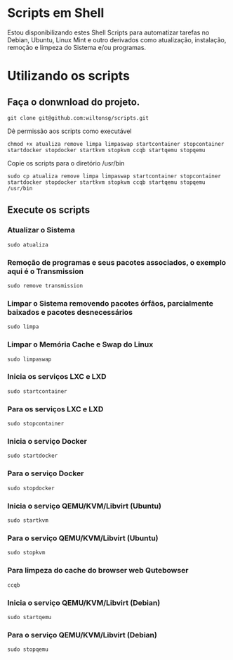 # Scripts em Shell

Estou disponibilizando estes Shell Scripts para automatizar tarefas no Debian, Ubuntu, Linux Mint e outro derivados como atualização, instalação, remoção e limpeza do Sistema e/ou programas.

# Utilizando os scripts

## Faça o donwnload do projeto.

```
git clone git@github.com:wiltonsg/scripts.git
```
Dê permissão aos scripts como executável

```
chmod +x atualiza remove limpa limpaswap startcontainer stopcontainer startdocker stopdocker startkvm stopkvm ccqb startqemu stopqemu
```
Copie os scripts para o diretório /usr/bin

```
sudo cp atualiza remove limpa limpaswap startcontainer stopcontainer startdocker stopdocker startkvm stopkvm ccqb startqemu stopqemu /usr/bin
```

## Execute os scripts

### Atualizar o Sistema

```
sudo atualiza
```

### Remoção de programas e seus pacotes associados, o exemplo aqui é o Transmission

```
sudo remove transmission
```
### Limpar o Sistema removendo pacotes órfãos, parcialmente baixados e pacotes desnecessários

```
sudo limpa
```

### Limpar o Memória Cache e Swap do Linux

```
sudo limpaswap
```

### Inicia os serviços LXC e LXD

```
sudo startcontainer
```

### Para os serviços LXC e LXD

```
sudo stopcontainer
```

### Inicia o serviço Docker

```
sudo startdocker
```

### Para o serviço Docker

```
sudo stopdocker
```

### Inicia o serviço QEMU/KVM/Libvirt (Ubuntu)

```
sudo startkvm
```

### Para o serviço QEMU/KVM/Libvirt (Ubuntu)

```
sudo stopkvm
```

### Para limpeza do cache do browser web Qutebowser

```
ccqb
```

### Inicia o serviço QEMU/KVM/Libvirt (Debian)

```
sudo startqemu
```

### Para o serviço QEMU/KVM/Libvirt (Debian)

```
sudo stopqemu
```

